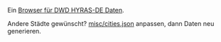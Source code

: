 Ein [Browser für DWD HYRAS-DE Daten](https://klima1951.de/).

Andere Städte gewünscht? [misc/cities.json](misc/cities.json) anpassen, dann Daten neu generieren. 
